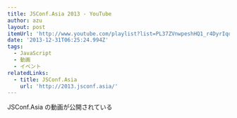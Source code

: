 ```yaml
---
title: JSConf.Asia 2013 - YouTube
author: azu
layout: post
itemUrl: 'http://www.youtube.com/playlist?list=PL37ZVnwpeshHQ1_r4DyrIqonICtMg3ol_'
date: '2013-12-31T06:25:24.994Z'
tags:
  - JavaScript
  - 動画
  - イベント
relatedLinks:
  - title: JSConf.Asia
    url: 'http://2013.jsconf.asia/'
---
```

JSConf.Asia の動画が公開されている
